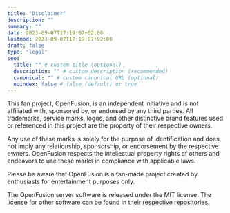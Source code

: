 ```yaml
---
title: "Disclaimer"
description: ""
summary: ""
date: 2023-09-07T17:19:07+02:00
lastmod: 2023-09-07T17:19:07+02:00
draft: false
type: "legal"
seo:
  title: "" # custom title (optional)
  description: "" # custom description (recommended)
  canonical: "" # custom canonical URL (optional)
  noindex: false # false (default) or true
---
```

This fan project, OpenFusion, is an independent initiative and is not affiliated with, sponsored by, or endorsed by any third parties. All trademarks, service marks, logos, and other distinctive brand features used or referenced in this project are the property of their respective owners.

Any use of these marks is solely for the purpose of identification and does not imply any relationship, sponsorship, or endorsement by the respective owners. OpenFusion respects the intellectual property rights of others and endeavors to use these marks in compliance with applicable laws.

Please be aware that OpenFusion is a fan-made project created by enthusiasts for entertainment purposes only.

The OpenFusion server software is released under the MIT license. The license for other software can be found in their [respective repositories](https://github.com/OpenFusionProject/).

<br>
<br>
